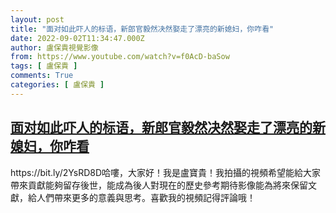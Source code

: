 ```yaml
---
layout: post
title: "面对如此吓人的标语，新郎官毅然决然娶走了漂亮的新媳妇，你咋看"
date: 2022-09-02T11:34:47.000Z
author: 盧保貴視覺影像
from: https://www.youtube.com/watch?v=f0AcD-baSow
tags: [ 盧保貴 ]
comments: True
categories: [ 盧保貴 ]
---
```

<!--1662118487000-->
[面对如此吓人的标语，新郎官毅然决然娶走了漂亮的新媳妇，你咋看](https://www.youtube.com/watch?v=f0AcD-baSow)
------

<div>
https://bit.ly/2YsRD8D哈嘍，大家好！我是盧寶貴！我拍攝的視頻希望能給大家帶來貢獻能夠留存後世，能成為後人對現在的歷史參考期待影像能為將來保留文獻，給人們帶來更多的意義與思考。喜歡我的視頻記得評論哦！
</div>
